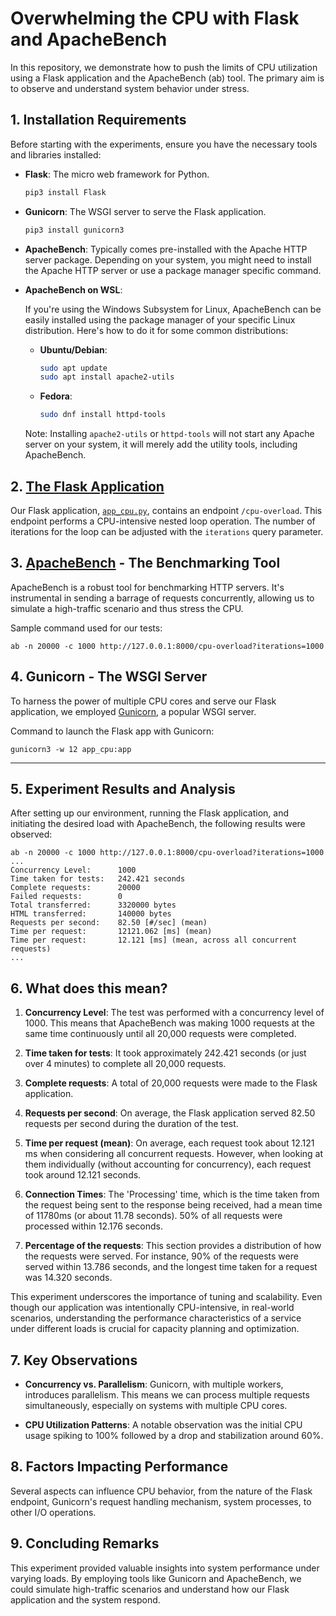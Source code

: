 # Overwhelming the CPU with Flask and ApacheBench

In this repository, we demonstrate how to push the limits of CPU utilization using a Flask application and the ApacheBench (ab) tool. The primary aim is to observe and understand system behavior under stress.

## 1. Installation Requirements

Before starting with the experiments, ensure you have the necessary tools and libraries installed:

- **Flask**: The micro web framework for Python.
  
  ```bash
  pip3 install Flask
  ```

- **Gunicorn**: The WSGI server to serve the Flask application.
  
  ```bash
  pip3 install gunicorn3
  ```

- **ApacheBench**: Typically comes pre-installed with the Apache HTTP server package. Depending on your system, you might need to install the Apache HTTP server or use a package manager specific command.

- **ApacheBench on WSL**:

  If you're using the Windows Subsystem for Linux, ApacheBench can be easily installed using the package manager of your specific Linux distribution. Here's how to do it for some common distributions:

  - **Ubuntu/Debian**:

    ```bash
    sudo apt update
    sudo apt install apache2-utils
    ```

  - **Fedora**:

    ```bash
    sudo dnf install httpd-tools
    ```

  Note: Installing `apache2-utils` or `httpd-tools` will not start any Apache server on your system, it will merely add the utility tools, including ApacheBench.

## 2. [The Flask Application](https://github.com/anoop-patil/Overwhelm-Local/blob/main/app_cpu.py)

Our Flask application, [`app_cpu.py`](https://github.com/anoop-patil/Overwhelm-Local/blob/main/app_cpu.py), contains an endpoint `/cpu-overload`. This endpoint performs a CPU-intensive nested loop operation. The number of iterations for the loop can be adjusted with the `iterations` query parameter.

## 3. [ApacheBench](https://httpd.apache.org/docs/2.4/programs/ab.html) - The Benchmarking Tool

ApacheBench is a robust tool for benchmarking HTTP servers. It's instrumental in sending a barrage of requests concurrently, allowing us to simulate a high-traffic scenario and thus stress the CPU.

Sample command used for our tests:

```
ab -n 20000 -c 1000 http://127.0.0.1:8000/cpu-overload?iterations=1000
```

## 4. Gunicorn - The WSGI Server

To harness the power of multiple CPU cores and serve our Flask application, we employed [Gunicorn](https://gunicorn.org/), a popular WSGI server.

Command to launch the Flask app with Gunicorn:

```
gunicorn3 -w 12 app_cpu:app
```

---

## 5. Experiment Results and Analysis

After setting up our environment, running the Flask application, and initiating the desired load with ApacheBench, the following results were observed:

```
ab -n 20000 -c 1000 http://127.0.0.1:8000/cpu-overload?iterations=1000
...
Concurrency Level:      1000
Time taken for tests:   242.421 seconds
Complete requests:      20000
Failed requests:        0
Total transferred:      3320000 bytes
HTML transferred:       140000 bytes
Requests per second:    82.50 [#/sec] (mean)
Time per request:       12121.062 [ms] (mean)
Time per request:       12.121 [ms] (mean, across all concurrent requests)
...
```

## 6. What does this mean?

1. **Concurrency Level**: The test was performed with a concurrency level of 1000. This means that ApacheBench was making 1000 requests at the same time continuously until all 20,000 requests were completed.

2. **Time taken for tests**: It took approximately 242.421 seconds (or just over 4 minutes) to complete all 20,000 requests.

3. **Complete requests**: A total of 20,000 requests were made to the Flask application.

4. **Requests per second**: On average, the Flask application served 82.50 requests per second during the duration of the test.

5. **Time per request (mean)**: On average, each request took about 12.121 ms when considering all concurrent requests. However, when looking at them individually (without accounting for concurrency), each request took around 12.121 seconds.

6. **Connection Times**: The 'Processing' time, which is the time taken from the request being sent to the response being received, had a mean time of 11780ms (or about 11.78 seconds). 50% of all requests were processed within 12.176 seconds.

7. **Percentage of the requests**: This section provides a distribution of how the requests were served. For instance, 90% of the requests were served within 13.786 seconds, and the longest time taken for a request was 14.320 seconds.

This experiment underscores the importance of tuning and scalability. Even though our application was intentionally CPU-intensive, in real-world scenarios, understanding the performance characteristics of a service under different loads is crucial for capacity planning and optimization.

## 7. Key Observations

- **Concurrency vs. Parallelism**: Gunicorn, with multiple workers, introduces parallelism. This means we can process multiple requests simultaneously, especially on systems with multiple CPU cores.

- **CPU Utilization Patterns**: A notable observation was the initial CPU usage spiking to 100% followed by a drop and stabilization around 60%.

## 8. Factors Impacting Performance

Several aspects can influence CPU behavior, from the nature of the Flask endpoint, Gunicorn's request handling mechanism, system processes, to other I/O operations. 

## 9. Concluding Remarks

This experiment provided valuable insights into system performance under varying loads. By employing tools like Gunicorn and ApacheBench, we could simulate high-traffic scenarios and understand how our Flask application and the system respond.
